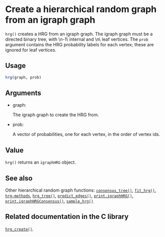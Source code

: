 # Create a hierarchical random graph from an igraph graph

`hrg()` creates a HRG from an igraph graph. The igraph graph must be a
directed binary tree, with \\n-1\\ internal and \\n\\ leaf vertices. The
`prob` argument contains the HRG probability labels for each vertex;
these are ignored for leaf vertices.

## Usage

``` r
hrg(graph, prob)
```

## Arguments

- graph:

  The igraph graph to create the HRG from.

- prob:

  A vector of probabilities, one for each vertex, in the order of vertex
  ids.

## Value

`hrg()` returns an `igraphHRG` object.

## See also

Other hierarchical random graph functions:
[`consensus_tree()`](https://r.igraph.org/reference/consensus_tree.md),
[`fit_hrg()`](https://r.igraph.org/reference/fit_hrg.md),
[`hrg-methods`](https://r.igraph.org/reference/hrg-methods.md),
[`hrg_tree()`](https://r.igraph.org/reference/hrg_tree.md),
[`predict_edges()`](https://r.igraph.org/reference/predict_edges.md),
[`print.igraphHRG()`](https://r.igraph.org/reference/print.igraphHRG.md),
[`print.igraphHRGConsensus()`](https://r.igraph.org/reference/print.igraphHRGConsensus.md),
[`sample_hrg()`](https://r.igraph.org/reference/sample_hrg.md)

## Related documentation in the C library

[`hrg_create()`](https://igraph.org/c/html/0.10.17/igraph-HRG.html#igraph_hrg_create).
